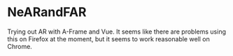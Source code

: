 # NeARandFAR
Trying out AR with A-Frame and Vue. It seems like there are problems using this on Firefox at the moment, but it seems to work reasonable well on Chrome.
